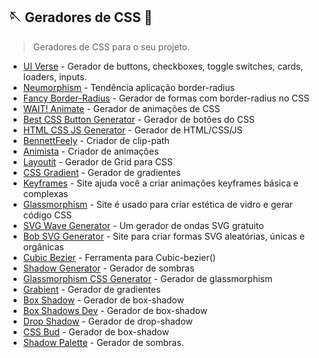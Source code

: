 ## 🪡 Geradores de CSS :rocket:	
> Geradores de CSS para o seu projeto.
- [UI Verse](https://uiverse.io/) - Gerador de buttons, checkboxes, toggle switches, cards, loaders, inputs. <br>
- [Neumorphism](https://neumorphism.io/) - Tendência aplicação border-radius <br>
- [Fancy Border-Radius](https://9elements.github.io/fancy-border-radius/) - Gerador de formas com border-radius no CSS <br>
- [WAIT! Animate](https://waitanimate.wstone.io) - Gerador de animações de CSS <br>
- [Best CSS Button Generator](https://www.bestcssbuttongenerator.com) - Gerador de botões do CSS <br>
- [HTML CSS JS Generator](https://html-css-js.com/css/generator/) - Gerador de HTML/CSS/JS <br>
- [BennettFeely](https://bennettfeely.com/clippy/) - Criador de clip-path <br>
- [Animista](https://animista.net) - Criador de animações <br>
- [Layoutit](https://grid.layoutit.com/) - Gerador de Grid para CSS <br>
- [CSS Gradient](cssgradient.io) - Gerador de gradientes <br>
- [Keyframes](keyframes.app) - Site ajuda você a criar animações keyframes básica e complexas <br>
- [Glassmorphism](css.glass) - Site é usado para criar estética de vidro e gerar código CSS <br>
- [SVG Wave Generator](getwaves.io) - Um gerador de ondas SVG gratuito <br>
- [Bob SVG Generator](blobmaker.app) - Site para criar formas SVG aleatórias, únicas e orgânicas <br>
- [Cubic Bezier](https://cubic-bezier.com/) - Ferramenta para Cubic-bezier() <br>
- [Shadow Generator](https://shadows.brumm.af/) - Gerador de sombras <br>
- [Glassmorphism CSS Generator](https://ui.glass/generator/) - Gerador de glassmorphism <br>
- [Grabient](grabient.com) - Gerador de gradientes <br>
- [Box Shadow](cssmatic.com/box-shadow) - Gerador de box-shadow <br> 
- [Box Shadows Dev](box-shadow.dev) - Gerador de box-shadow <br> 
- [Drop Shadow](webcode.tools/generatores/css/dropshadow) - Gerador de drop-shadow <br> 
- [CSS Bud](cssbud.com/css-generator/css-box-shadow-generator/) - Gerador de box-shadow  <br> 
- [Shadow Palette](joshwcomeau.com/shadowpalette) - Gerador de sombras. <br> 
